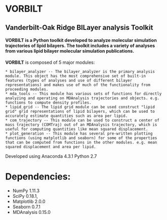# VORBILT
## **V**anderbilt-**O**ak Ridge **BIL**ayer analysis **T**oolkit

#### VORBILT is a Python toolkit developed to analyze molecular simulation trajectories of lipid bilayers. The toolkit includes a variety of analyses from various lipid bilayer molecular simulation publications.

**VORBILT** is composed of 5 major modules:

    * bilayer_analyzer -- The bilayer_analyzer is the primary analysis module. This object has the most comprehensive set of built-in features (types of analyses and use of different bilayer representations) and makes use of much of the functionality from proceeding modules.  
    * mda_tools -- This module has various sets of functions for directly analyzing and operating on MDAnalysis trajectories and objects. e.g. functions to compute density profiles.
    * lipid_grid -- The lipid grid module can be used construct "lipid grid" grid representations of lipid bilayers, which can be used to accurately estimate quantities such as area per lipid.
    * com_trajectory -- This module can be used to construct a center of mass trajectory (COMTraj) out of an MDAnalysis trajectory, which is useful for computing quantities like mean squared displacement.
    * plot_generation -- This module has several pre-written plotting functions (using matplotlib and seaborn) for some of the properties that can be computed from functions in the other modules. e.g. mean squared displacement and area per lipid.

Developed using Anaconda 4.3.1 Python 2.7				
# Dependencies:
   * NumPy  1.11.3
   * SciPy 0.18.1,
   * Matplotlib 2.0.0
   * Seaborn 0.7.1
   * MDAnalysis 0.15.0
